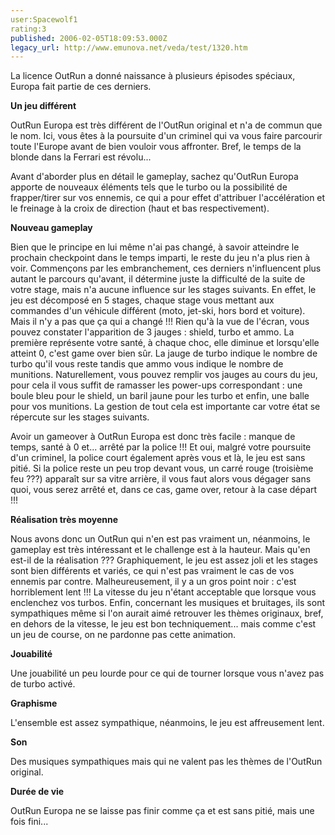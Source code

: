 ```yaml
---
user:Spacewolf1
rating:3
published: 2006-02-05T18:09:53.000Z
legacy_url: http://www.emunova.net/veda/test/1320.htm
---
```

La licence OutRun a donné naissance à plusieurs épisodes spéciaux, Europa fait partie de ces derniers.  

  

**Un jeu différent**  

OutRun Europa est très différent de l'OutRun original et n'a de commun que le nom. Ici, vous êtes à la poursuite d'un criminel qui va vous faire parcourir toute l'Europe avant de bien vouloir vous affronter. Bref, le temps de la blonde dans la Ferrari est révolu...  

Avant d'aborder plus en détail le gameplay, sachez qu'OutRun Europa apporte de nouveaux éléments tels que le turbo ou la possibilité de frapper/tirer sur vos ennemis, ce qui a pour effet d'attribuer l'accélération et le freinage à la croix de direction (haut et bas respectivement).  

  

**Nouveau gameplay**  

Bien que le principe en lui même n'ai pas changé, à savoir atteindre le prochain checkpoint dans le temps imparti, le reste du jeu n'a plus rien à voir. Commençons par les embranchement, ces derniers n'influencent plus autant le parcours qu'avant, il détermine juste la difficulté de la suite de votre stage, mais n'a aucune influence sur les stages suivants. En effet, le jeu est décomposé en 5 stages, chaque stage vous mettant aux commandes d'un véhicule différent (moto, jet-ski, hors bord et voiture). Mais il n'y a pas que ça qui a changé !!! Rien qu'à la vue de l'écran, vous pouvez constater l'apparition de 3 jauges : shield, turbo et ammo. La première représente votre santé, à chaque choc, elle diminue et lorsqu'elle atteint 0, c'est game over bien sûr. La jauge de turbo indique le nombre de turbo qu'il vous reste tandis que ammo vous indique le nombre de munitions. Naturellement, vous pouvez remplir vos jauges au cours du jeu, pour cela il vous suffit de ramasser les power-ups correspondant : une boule bleu pour le shield, un baril jaune pour les turbo et enfin, une balle pour vos munitions. La gestion de tout cela est importante car votre état se répercute sur les stages suivants.  

  

Avoir un gameover à OutRun Europa est donc très facile : manque de temps, santé à 0 et... arrêté par la police !!! Et oui, malgré votre poursuite d'un criminel, la police court également après vous et là, le jeu est sans pitié. Si la police reste un peu trop devant vous, un carré rouge (troisième feu ???) apparaît sur sa vitre arrière, il vous faut alors vous dégager sans quoi, vous serez arrêté et, dans ce cas, game over, retour à la case départ !!!  

  

**Réalisation très moyenne**  

Nous avons donc un OutRun qui n'en est pas vraiment un, néanmoins, le gameplay est très intéressant et le challenge est à la hauteur. Mais qu'en est-il de la réalisation ??? Graphiquement, le jeu est assez joli et les stages sont bien différents et variés, ce qui n'est pas vraiment le cas de vos ennemis par contre. Malheureusement, il y a un gros point noir : c'est horriblement lent !!! La vitesse du jeu n'étant acceptable que lorsque vous enclenchez vos turbos. Enfin, concernant les musiques et bruitages, ils sont sympathiques même si l'on aurait aimé retrouver les thèmes originaux, bref, en dehors de la vitesse, le jeu est bon techniquement... mais comme c'est un jeu de course, on ne pardonne pas cette animation.  

  

  

**Jouabilité**  

Une jouabilité un peu lourde pour ce qui de tourner lorsque vous n'avez pas de turbo activé.  

**Graphisme**  

L'ensemble est assez sympathique, néanmoins, le jeu est affreusement lent.  

**Son**  

Des musiques sympathiques mais qui ne valent pas les thèmes de l'OutRun original.  

**Durée de vie**  

OutRun Europa ne se laisse pas finir comme ça et est sans pitié, mais une fois fini...